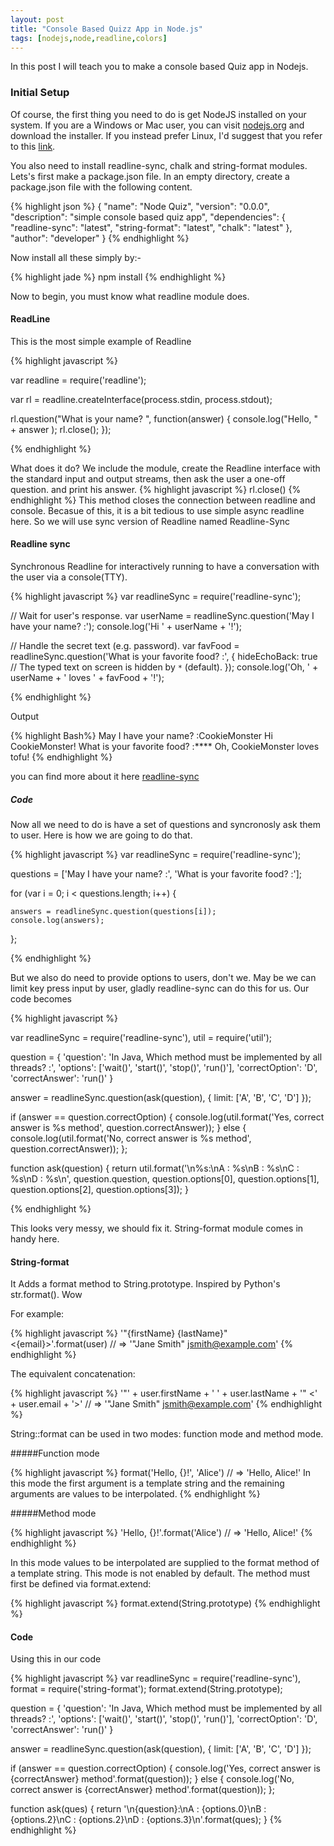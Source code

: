 ```yaml
---
layout: post
title: "Console Based Quizz App in Node.js"
tags: [nodejs,node,readline,colors]
---
```



In this post I will teach you to make a console based Quiz app in Nodejs.


### Initial Setup
Of course, the first thing you need to do is get NodeJS installed on your system. If you are a Windows or Mac user, you can visit [nodejs.org](nodejs.org) and download the installer. If you instead prefer Linux, I'd suggest that you refer to this [link](https://github.com/joyent/node/wiki/Installing-Node.js-via-package-manager).

You also need to install readline-sync, chalk and string-format modules.
Lets's first make a package.json file. In an empty directory, create a package.json file with the following content.

{% highlight json %}
{
    "name": "Node Quiz",
    "version": "0.0.0",
    "description": "simple console based quiz app",
    "dependencies": {
        "readline-sync": "latest",
        "string-format": "latest",
        "chalk": "latest"
    },
    "author": "developer"
}
{% endhighlight %}
<!--more-->

Now install all these simply by:-

{% highlight jade %}
npm install
{% endhighlight %}

Now to begin, you must know what readline module does.

#### ReadLine

This is the most simple example of Readline

{% highlight javascript %}

var readline = require('readline');
 
var rl = readline.createInterface(process.stdin, 
     				  process.stdout);
 
rl.question("What is your name? ", function(answer) {
    console.log("Hello, " + answer );
    rl.close();
});

{% endhighlight %}

What does it do? We include the module, create the Readline interface with the standard input and output streams, then ask the user a one-off question.
and print his answer. 
{% highlight javascript %}
rl.close()
{% endhighlight %} 
This method closes the connection between readline and console. Becasue of this, it is a bit tedious to use simple async readline here.
So we will use sync version of Readline named Readline-Sync


#### Readline sync

Synchronous Readline for interactively running to have a conversation with the user via a console(TTY).

{% highlight javascript %}
var readlineSync = require('readline-sync');
 
// Wait for user's response. 
var userName = readlineSync.question('May I have your name? :');
console.log('Hi ' + userName + '!');
 
// Handle the secret text (e.g. password). 
var favFood = readlineSync.question('What is your favorite food? :', {
  hideEchoBack: true // The typed text on screen is hidden by `*` (default). 
});
console.log('Oh, ' + userName + ' loves ' + favFood + '!');

{% endhighlight %}

Output

{% highlight Bash%}
May I have your name? :CookieMonster
Hi CookieMonster!
What is your favorite food? :****
Oh, CookieMonster loves tofu!
{% endhighlight %}

you can find more about it here [readline-sync](https://www.npmjs.com/package/readline-sync)


##### Code
Now all we need to do is have a set of questions and syncronosly ask them to user.
Here is how we are going to do that.

{% highlight javascript %}
var readlineSync = require('readline-sync');


questions = ['May I have your name? :', 'What is your favorite food? :'];


for (var i = 0; i < questions.length; i++) {
    
    answers = readlineSync.question(questions[i]);
    console.log(answers);

};

{% endhighlight %}

But we also do need to provide options to users, don't we.
May be we can limit key press input by user, gladly readline-sync can do this for us.
Our code becomes

{% highlight javascript %} 

var readlineSync = require('readline-sync'),
    util = require('util');

question = {
    'question': 'In Java, Which method must be implemented by all threads? :',
    'options': ['wait()', 'start()', 'stop()', 'run()'],
    'correctOption': 'D',
    'correctAnswer': 'run()'
}


answer = readlineSync.question(ask(question), {
    limit: ['A', 'B', 'C', 'D']
});

if (answer == question.correctOption) {
    console.log(util.format('Yes, correct answer is %s method', question.correctAnswer));
} else {
    console.log(util.format('No, correct answer is %s method', question.correctAnswer));
};


function ask(question) {
    return util.format('\n%s:\nA : %s\nB : %s\nC : %s\nD : %s\n', question.question, question.options[0], question.options[1], question.options[2], question.options[3]);
}


{% endhighlight %}


This looks very messy, we should fix it.
String-format module comes in handy here.

#### String-format

It Adds a format method to String.prototype. Inspired by Python's str.format(). Wow

 For example:

{% highlight javascript %} 
'"{firstName} {lastName}" <{email}>'.format(user)
// => '"Jane Smith" <jsmith@example.com>' 
{% endhighlight %}

The equivalent concatenation:

{% highlight javascript %} 
'"' + user.firstName + ' ' + user.lastName + '" <' + user.email + '>'
// => '"Jane Smith" <jsmith@example.com>' 
{% endhighlight %}


String::format can be used in two modes: function mode and method mode.

#####Function mode

{% highlight javascript %} 
format('Hello, {}!', 'Alice')
// => 'Hello, Alice!' 
In this mode the first argument is a template string and the remaining arguments are values to be interpolated.
{% endhighlight %}

#####Method mode

{% highlight javascript %} 
'Hello, {}!'.format('Alice')
// => 'Hello, Alice!' 
{% endhighlight %}

In this mode values to be interpolated are supplied to the format method of a template string. This mode is not enabled by default. The method must first be defined via format.extend:

{% highlight javascript %} 
format.extend(String.prototype)
{% endhighlight %}

#### Code 
Using this in our code



{% highlight javascript %} 
var readlineSync = require('readline-sync'),
	format = require('string-format');
format.extend(String.prototype);

question = {
    'question': 'In Java, Which method must be implemented by all threads? :',
    'options': ['wait()', 'start()', 'stop()', 'run()'],
    'correctOption': 'D',
    'correctAnswer': 'run()'
}


answer = readlineSync.question(ask(question), {
    limit: ['A', 'B', 'C', 'D']
});

if (answer == question.correctOption) {
    console.log('Yes, correct answer is {correctAnswer} method'.format(question));
} else {
    console.log('No, correct answer is {correctAnswer} method'.format(question));
};


function ask(ques) {
    return '\n{question}:\nA : {options.0}\nB : {options.2}\nC : {options.2}\nD : {options.3}\n'.format(ques);
}
{% endhighlight %}
